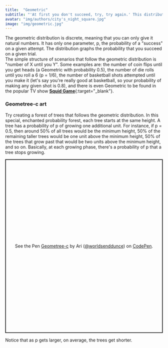 ```yaml
---
title:  "Geometric"
subtitle: "'At first you don't succeed, try, try again.' This distribution maps the number of times you need to attempt something before finally succeeding."
avatar: "img/authors/city's_night_square.jpg"
image: "img/geometric.jpg"
---
```

The geometric distribution is discrete, meaning that you can only give it natural numbers. It has only one parameter, p, the probability of a "success" on a given attempt. The distribution graphs the probability that you succeed on a given trial.
<br>
The simple structure of scenarios that follow the geometric distribution is "number of X until you Y". Some examples are: the number of coin flips until you get heads (a Geometric with probability 0.5), the number of die rolls until you roll a 6 (p = 1/6), the number of basketball shots attempted until you make it (let's say you're really good at basketball, so your probability of making any given shot is 0.8), and there is even Geometric to be found in the popular TV show [**Squid Game**](https://medium.com/geekculture/succeed-at-the-squid-games-glass-bridge-using-statistics-26635415de00){:target="_blank"}.
### Geometree-c art
Try creating a forest of trees that follows the geometric distribution. In this special, enchanted probability forest, each tree starts at the same height. A tree has a probability of p of growing one additional unit. For instance, if p = 0.5, then around 50% of all trees would be the minimum height, 50% of the remaining taller trees would be one unit above the minimum height, 50% of the trees that grow past that would be two units above the minimum height, and so on. Basically, at each growing phase, there's a probability of p that a tree stops growing. 
<p class="codepen" data-height="556" data-theme-id="dark" data-default-tab="result" data-slug-hash="GRQybOV" data-user="worldsenddunce" style="height: 556px; box-sizing: border-box; display: flex; align-items: center; justify-content: center; border: 2px solid; margin: 1em 0; padding: 1em;">
  <span>See the Pen <a href="https://codepen.io/worldsenddunce/pen/GRQybOV">
  Geometree-c</a> by Ari (<a href="https://codepen.io/worldsenddunce">@worldsenddunce</a>)
  on <a href="https://codepen.io">CodePen</a>.</span>
</p>
<script async src="https://cpwebassets.codepen.io/assets/embed/ei.js"></script>
Notice that as p gets larger, on average, the trees get shorter.
